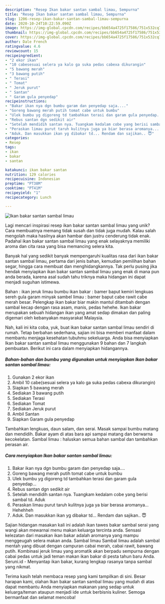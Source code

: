 ```yaml
---
description: "Resep Ikan bakar santan sambal limau, Sempurna"
title: "Resep Ikan bakar santan sambal limau, Sempurna"
slug: 1206-resep-ikan-bakar-santan-sambal-limau-sempurna
date: 2020-10-24T10:22:59.090Z
image: https://img-global.cpcdn.com/recipes/bb654a4725f17586/751x532cq70/ikan-bakar-santan-sambal-limau-foto-resep-utama.jpg
thumbnail: https://img-global.cpcdn.com/recipes/bb654a4725f17586/751x532cq70/ikan-bakar-santan-sambal-limau-foto-resep-utama.jpg
cover: https://img-global.cpcdn.com/recipes/bb654a4725f17586/751x532cq70/ikan-bakar-santan-sambal-limau-foto-resep-utama.jpg
author: Dale French
ratingvalue: 4.6
reviewcount: 15
recipeingredient:
- "2 ekor ikan"
- "10 cabesesuai selera ya kalo ga suka pedas cabexa dikurangin"
- "5 bawang merah"
- "3 bawang putih"
- " Terasi"
- " Tomat"
- " Jeruk purut"
- " Santan"
- " Garam gula penyedap"
recipeinstructions:
- "Bakar ikan nya dgn bumbu garam dan penyedap saja...."
- "Goreng bawang merah putih tomat cabe untuk bumbu"
- "Ulek bumbu yg digoreng td tambahkan terasi dan garam gula penyedap..."
- "Rebus santan dgn sedikit air"
- "Setelah mendidih santan nya. Tuangkam kedalam cobe yang berisi sambal td. Aduk"
- "Peraskan limau purut taruh kulitnya juga ya biar berasa aromanya... Hehehheh"
- "Aduk. Dan masukkan ikan yg dibakar td... Rendam dan sajikan.. 😇"
categories:
- Resep
tags:
- ikan
- bakar
- santan

katakunci: ikan bakar santan 
nutrition: 129 calories
recipecuisine: Indonesian
preptime: "PT38M"
cooktime: "PT41M"
recipeyield: "1"
recipecategory: Lunch

---
```



![Ikan bakar santan sambal limau](https://img-global.cpcdn.com/recipes/bb654a4725f17586/751x532cq70/ikan-bakar-santan-sambal-limau-foto-resep-utama.jpg)

Lagi mencari inspirasi resep ikan bakar santan sambal limau yang unik? Cara membuatnya memang tidak susah dan tidak juga mudah. Kalau salah mengolah maka hasilnya akan hambar dan justru cenderung tidak enak. Padahal ikan bakar santan sambal limau yang enak selayaknya memiliki aroma dan cita rasa yang bisa memancing selera kita.

Banyak hal yang sedikit banyak mempengaruhi kualitas rasa dari ikan bakar santan sambal limau, pertama dari jenis bahan, kemudian pemilihan bahan segar, hingga cara membuat dan menghidangkannya. Tak perlu pusing jika hendak menyiapkan ikan bakar santan sambal limau yang enak di mana pun anda berada, karena asal sudah tahu triknya maka hidangan ini dapat menjadi suguhan istimewa.

Bahan : ikan jeruk limau bumbu ikan bakar : bamer baput kemiri lengkuas sereh gula garam minyak sambel limau : bamer baput cabe rawit cabe merah besar. Pelengkap ikan bakar biar makin mantul ditambah dengan sambal kecap dengan rasa asam, manis, pedas hehehe. Ikan bakar merupakan sebuah hidangan ikan yang amat sedap dimakan dan paling digemari oleh kebanyakan masyarakat Malaysia.


Nah, kali ini kita coba, yuk, buat ikan bakar santan sambal limau sendiri di rumah. Tetap berbahan sederhana, sajian ini bisa memberi manfaat dalam membantu menjaga kesehatan tubuhmu sekeluarga. Anda bisa menyiapkan Ikan bakar santan sambal limau menggunakan 9 bahan dan 7 langkah pembuatan. Berikut ini cara dalam menyiapkan hidangannya.

<!--inarticleads1-->

##### Bahan-bahan dan bumbu yang digunakan untuk menyiapkan Ikan bakar santan sambal limau:

1. Gunakan 2 ekor ikan
1. Ambil 10 cabe(sesuai selera ya kalo ga suka pedas cabexa dikurangin)
1. Siapkan 5 bawang merah
1. Sediakan 3 bawang putih
1. Sediakan  Terasi
1. Sediakan  Tomat
1. Sediakan  Jeruk purut
1. Ambil  Santan
1. Siapkan  Garam gula penyedap


Tambahkan lengkuas, daun salam, dan serai. Masak sampai bumbu matang dan mendidih. Bakar ayam di atas bara api sampai matang dan berwarna kecokelatan. Sambal limau : haluskan semua bahan sambal dan tambahkan perasan air. 

<!--inarticleads2-->

##### Cara menyiapkan Ikan bakar santan sambal limau:

1. Bakar ikan nya dgn bumbu garam dan penyedap saja....
1. Goreng bawang merah putih tomat cabe untuk bumbu
1. Ulek bumbu yg digoreng td tambahkan terasi dan garam gula penyedap...
1. Rebus santan dgn sedikit air
1. Setelah mendidih santan nya. Tuangkam kedalam cobe yang berisi sambal td. Aduk
1. Peraskan limau purut taruh kulitnya juga ya biar berasa aromanya... Hehehheh
1. Aduk. Dan masukkan ikan yg dibakar td... Rendam dan sajikan.. 😇


Sajian hidangan masakan kali ini adalah ikan tawes bakar sambal serai yang wangi akan mewarnai menu makan keluarga tercinta anda. Sensasi kelezatan dari masakan ikan bakar adalah aromanya yang mampu menggeugah selera makan anda. Sambal limau Sambal limau adalah sambal mentah yang dibuat dengan campuran cabai merah, cabai rawit, bawang putih. Kombinasi jeruk limau yang aromatik akan berpadu sempurna dengan cabai pedas untuk jadi teman makan ikan bakar di pesta tahun baru Anda. Seruni.id - Menyantap ikan bakar, kurang lengkap rasanya tanpa sambal yang nikmat. 

Terima kasih telah membaca resep yang kami tampilkan di sini. Besar harapan kami, olahan Ikan bakar santan sambal limau yang mudah di atas dapat membantu Anda menyiapkan makanan yang sedap untuk keluarga/teman ataupun menjadi ide untuk berbisnis kuliner. Semoga bermanfaat dan selamat mencoba!
